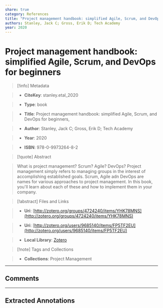 ```yaml
---
share: true
category: References
title: "Project management handbook: simplified Agile, Scrum, and DevOps for beginners"
authors: Stanley, Jack C; Gross, Erik D; Tech Academy
year: 2020
---
```

  
# Project management handbook: simplified Agile, Scrum, and DevOps for beginners  
  
> [!info] Metadata  
> - **CiteKey**: stanley.etal_2020  
> - **Type**: book  
> - **Title**: Project management handbook: simplified Agile, Scrum, and DevOps for beginners,   
> - **Author**: Stanley, Jack C; Gross, Erik D; Tech Academy  
> - **Year**: 2020   
> - **ISBN**: 978-0-9973264-8-2  
  
> [!quote] Abstract  
> What is project management? Scrum? Agile? DevOps? Project management simply refers to managing groups in the interest of accomplishing established goals. Scrum, Agile adn DevOps are names for various approaches to project management. In this book, you'll learn about each of these and how to implement them in your company.  
  
> [!abstract] Files and Links  
> - **Uri**: [http://zotero.org/groups/4724240/items/YHK78MNS](http://zotero.org/groups/4724240/items/YHK78MNS)  
> - **Uri**: [http://zotero.org/users/9685140/items/FP5TF2EU](http://zotero.org/users/9685140/items/FP5TF2EU)  
> - **Local Library**: [Zotero]((zotero://select/library/items/FP5TF2EU))  
  
> [!note] Tags and Collections  
> - **Collections**: Project Management  
  
----  
  
## Comments  
  
  
  
----  
  
## Extracted Annotations  
  

